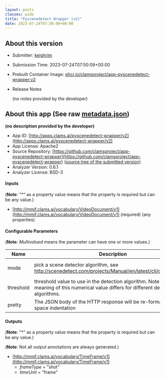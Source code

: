 ```yaml
---
layout: posts
classes: wide
title: "Pyscenedetect Wrapper (v2)"
date: 2023-07-24T07:50:09+00:00
---
```

## About this version

* Submitter: [keighrim](https://github.com/keighrim)
* Submission Time: 2023-07-24T07:50:09+00:00
* Prebuilt Container Image: [ghcr.io/clamsproject/app-pyscenedetect-wrapper:v2](https://github.com/clamsproject/app-pyscenedetect-wrapper/pkgs/container/app-pyscenedetect-wrapper/v2)
* Release Notes

    (no notes provided by the developer)

## About this app (See raw [metadata.json](metadata.json))

**(no description provided by the developer)**

* App ID: [http://apps.clams.ai/pyscenedetect-wrapper/v2](http://apps.clams.ai/pyscenedetect-wrapper/v2)
* App License: Apache2
* Source Repository: [https://github.com/clamsproject/app-pyscenedetect-wrapper](https://github.com/clamsproject/app-pyscenedetect-wrapper) ([source tree of the submitted version](https://github.com/clamsproject/app-pyscenedetect-wrapper/tree/v2))
* Analyzer Version: 0.6.1
* Analyzer License: BSD-3


#### Inputs
(**Note**: "*" as a property value means that the property is required but can be any value.)

* [http://mmif.clams.ai/vocabulary/VideoDocument/v1](http://mmif.clams.ai/vocabulary/VideoDocument/v1)  (required)
(any properties)


#### Configurable Parameters
(**Note**: _Multivalued_ means the parameter can have one or more values.)

|Name|Description|Type|Multivalued|Default|Choices|
|----|-----------|----|-----------|-------|-------|
|mode|pick a scene detector algorithm, see http://scenedetect.com/projects/Manual/en/latest/cli/detectors.html|string|N|content|**_`content`_**, `threshold`, `adaptive`|
|threshold|threshold value to use in the detection algorithm. Note that the meaning of this numerical value differs for different detector algorithms.|number|N|27.0||
|pretty|The JSON body of the HTTP response will be re-formatted with 2-space indentation|boolean|N|false|**_`false`_**, `true`|


#### Outputs
(**Note**: "*" as a property value means that the property is required but can be any value.)

(**Note**: Not all output annotations are always generated.)

* [http://mmif.clams.ai/vocabulary/TimeFrame/v1](http://mmif.clams.ai/vocabulary/TimeFrame/v1) 
    * _frameType_ = "shot"
    * _timeUnit_ = "frame"
